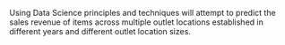 Using Data Science principles and techniques will attempt to predict the sales revenue of items across multiple outlet locations established in different years and different outlet location sizes.
